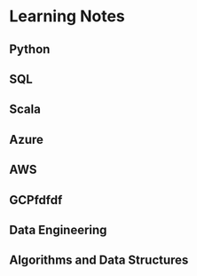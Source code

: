 # Learning Notes

## Python

## SQL

## Scala

## Azure

## AWS

## GCPfdfdf

## Data Engineering

## Algorithms and Data Structures
